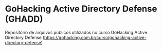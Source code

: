 # GoHacking Active Directory Defense (GHADD)
Repositório de arquivos públicos utilizados no curso GoHacking Active Directory Defense (https://gohacking.com.br/curso/gohacking-active-directory-defense)
